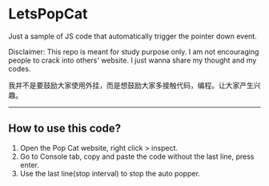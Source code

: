 # LetsPopCat
Just a sample of JS code that automatically trigger the pointer down event.

Disclaimer: This repo is meant for study purpose only. I am not encouraging people to crack into others' website. I just wanna share my thought and my codes.

我并不是要鼓励大家使用外挂，而是想鼓励大家多接触代码，编程。让大家产生兴趣。

---

## How to use this code?
1. Open the Pop Cat website, right click > inspect.
2. Go to Console tab, copy and paste the code without the last line, press enter.
3. Use the last line(stop interval) to stop the auto popper. 
